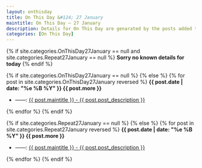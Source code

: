 ```yaml
---
layout: onthisday
title: On This Day &#124; 27 January
maintitle: On This Day — 27 January
description: Details for On This Day are genarated by the posts added to the website so the content is subject to changes/updates over time.
categories: [On This Day]
---
```


{% if site.categories.OnThisDay27January == null and site.categories.Repeat27January == null %}
<strong>Sorry no known details for today</strong>
{% endif %}

{% if site.categories.OnThisDay27January == null %}
{% else %}
{% for post in site.categories.OnThisDay27January reversed %}
<strong>{{ post.date | date: "%e %B %Y" }} {{ post.more }}</strong>
<ul>
<li> ——: <a href="{{ post.url }}">{{ post.maintitle }} - {{ post.post_description }}</a></li>
</ul>
{% endfor %}
{% endif %}

{% if site.categories.Repeat27January == null %}
{% else %}
{% for post in site.categories.Repeat27January reversed %}
<strong>{{ post.date | date: "%e %B %Y" }} {{ post.more }}</strong>
<ul>
<li> ——: <a href="{{ post.url }}">{{ post.maintitle }} - {{ post.post_description }}</a></li>
</ul>
{% endfor %}
{% endif %}
